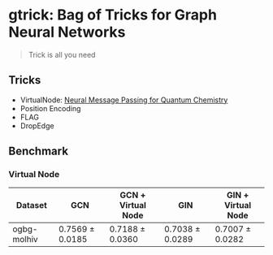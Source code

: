 # gtrick: Bag of Tricks for Graph Neural Networks

> Trick is all you need

## Tricks
* VirtualNode: [Neural Message Passing for Quantum Chemistry](https://arxiv.org/pdf/1704.01212.pdf)
* Position Encoding
* FLAG
* DropEdge


## Benchmark

### Virtual Node

| Dataset     | GCN             | GCN + Virtual Node | GIN             | GIN + Virtual Node |
|-------------|-----------------|--------------------|-----------------|--------------------|
| ogbg-molhiv | 0.7569 ± 0.0185 | 0.7188 ± 0.0360    | 0.7038 ± 0.0289 | 0.7007 ± 0.0282    |